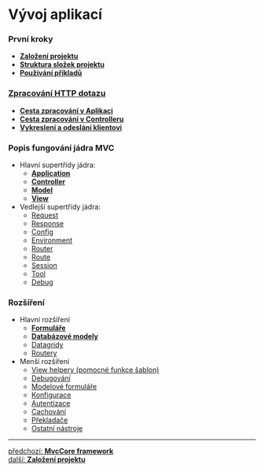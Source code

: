 # Vývoj aplikací

### První kroky
- [**Založení projektu**](./first-steps/new-project/README.md)
- [**Struktura složek projektu**](./first-steps/structure/README.md)
- [**Používání příkladů**](./first-steps/examples/README.md)

### [**Zpracování HTTP dotazu**](./dispatching/README.md)
- [**Cesta zpracování v Aplikaci**](./dispatching/application/README.md)
- [**Cesta zpracování v Controlleru**](./dispatching/controller/README.md)
- [**Vykreslení a odeslání klientovi**](./dispatching/rendering/README.md)

### Popis fungování jádra MVC
- Hlavní supertřídy jádra:
  - [**Application**](./core/application/README.md)
  - [**Controller**](./core/controller/README.md)
  - [**Model**](./core/model/README.md)
  - [**View**](./core/view/README.md)
- Vedlejší supertřídy jádra:
  - [Request](./core/request/README.md)
  - [Response](./core/response/README.md)
  - [Config](./core/config/README.md)
  - [Environment](./core/Environment/README.md)
  - [Router](./core/router/README.md)
  - [Route](./core/route/README.md)
  - [Session](./core/session/README.md)
  - [Tool](./core/tool/README.md)
  - [Debug](./core/debug/README.md)

### Rozšíření
- Hlavní rozšíření
  - [**Formuláře**](./extensions/forms/README.md)
  - [**Databázové modely**](./extensions/models/README.md)
  - [Datagridy](./extensions/grids/README.md)
  - [Routery](./extensions/routers/README.md)
- Menší rozšíření
  - [View helpery (pomocné funkce šablon)](./extensions/view-helpers/README.md)
  - [Debugování](./extensions/debugging/README.md)
  - [Modelové formuláře](./extensions/model-forms/README.md)
  - [Konfigurace](./extensions/configs/README.md)
  - [Autentizace](./extensions/auths/README.md)
  - [Cachování](./extensions/caches/README.md)
  - [Překladače](./extensions/translators/README.md)
  - [Ostatní nástroje](./extensions/tools/README.md)

---

<div class="prev-next">

[předchozí: **MvcCore framework**](../README.md)  
[další: **Založení projektu**](./first-steps/new-project/README.md)

</div>